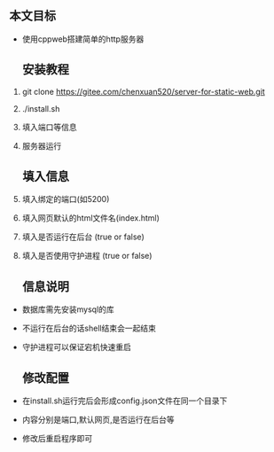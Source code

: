 ## 本文目标

- 使用cppweb搭建简单的http服务器
  
  ## 安装教程
1. git clone https://gitee.com/chenxuan520/server-for-static-web.git

2. ./install.sh

3. 填入端口等信息

4. 服务器运行 
   
   ## 填入信息

5. 填入绑定的端口(如5200)

6. 填入网页默认的html文件名(index.html)

7. 填入是否运行在后台 (true or false)

8. 填入是否使用守护进程 (true or false)
   
   ## 信息说明
- 数据库需先安装mysql的库

- 不运行在后台的话shell结束会一起结束

- 守护进程可以保证宕机快速重启 
  
  ## 修改配置

- 在install.sh运行完后会形成config.json文件在同一个目录下

- 内容分别是端口,默认网页,是否运行在后台等

- 修改后重启程序即可